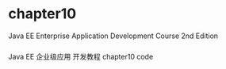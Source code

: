 # chapter10
Java EE Enterprise Application Development Course 2nd Edition
###
Java EE 企业级应用 开发教程 chapter10 code
###

